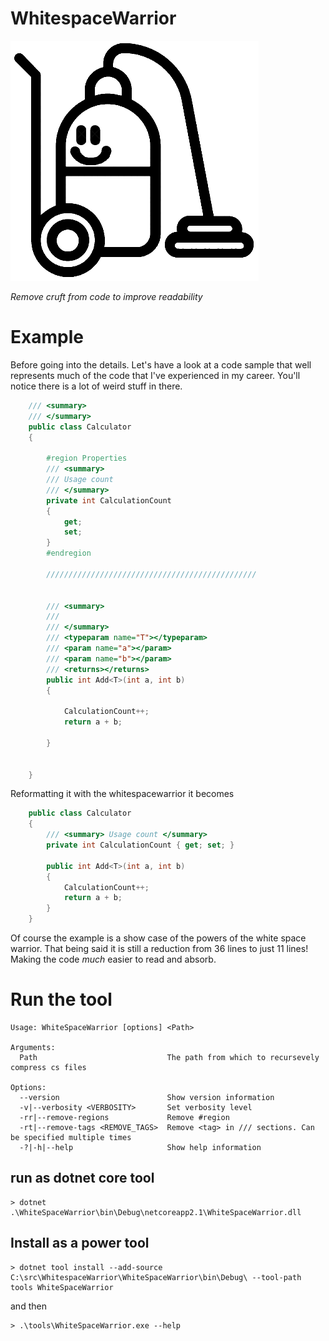 # WhitespaceWarrior

![Logo](whitespacewarrior.png)

_Remove cruft from code to improve readability_


# Example

Before going into the details. Let's have a look at a code sample that 
well represents much of the code that I've experienced in my career.
You'll notice there is a lot of weird stuff in there. 

```cs
    /// <summary>
    /// </summary>
    public class Calculator
    {

        #region Properties
        /// <summary>
        /// Usage count
        /// </summary>
        private int CalculationCount
        {
            get;
            set;
        }
        #endregion

        ///////////////////////////////////////////////


        /// <summary>
        /// 
        /// </summary>
        /// <typeparam name="T"></typeparam>
        /// <param name="a"></param>
        /// <param name="b"></param>
        /// <returns></returns>
        public int Add<T>(int a, int b)
        {

            CalculationCount++;
            return a + b;

        }


    }
```

Reformatting it with the whitespacewarrior it becomes

```cs
    public class Calculator
    {
        /// <summary> Usage count </summary>
        private int CalculationCount { get; set; }

        public int Add<T>(int a, int b)
        {
            CalculationCount++;
            return a + b;
        }
    }
```

Of course the example is a show case of the powers of the white space warrior. That being said
it is still a reduction from 36 lines to just 11 lines! Making the code *much* easier to read and absorb. 


# Run the tool

	Usage: WhiteSpaceWarrior [options] <Path>

	Arguments:
	  Path                             The path from which to recursevely compress cs files

	Options:
	  --version                        Show version information
	  -v|--verbosity <VERBOSITY>       Set verbosity level
	  -rr|--remove-regions             Remove #region
	  -rt|--remove-tags <REMOVE_TAGS>  Remove <tag> in /// sections. Can be specified multiple times
	  -?|-h|--help                     Show help information

## run as dotnet core tool

	> dotnet .\WhiteSpaceWarrior\bin\Debug\netcoreapp2.1\WhiteSpaceWarrior.dll


## Install as a power tool 

    > dotnet tool install --add-source C:\src\WhitespaceWarrior\WhiteSpaceWarrior\bin\Debug\ --tool-path tools WhiteSpaceWarrior

and then

	> .\tools\WhiteSpaceWarrior.exe --help
